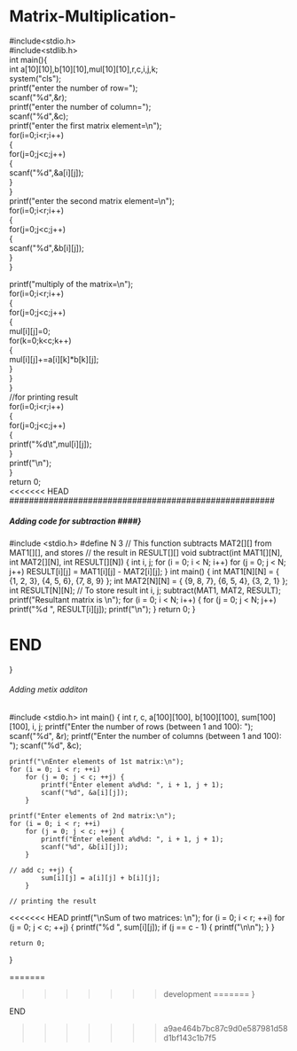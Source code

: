 
# Matrix-Multiplication-
#include<stdio.h>    
#include<stdlib.h>  
int main(){  
int a[10][10],b[10][10],mul[10][10],r,c,i,j,k;    
system("cls");  
printf("enter the number of row=");    
scanf("%d",&r);    
printf("enter the number of column=");    
scanf("%d",&c);    
printf("enter the first matrix element=\n");    
for(i=0;i<r;i++)    
{    
for(j=0;j<c;j++)    
{    
scanf("%d",&a[i][j]);    
}    
}    
printf("enter the second matrix element=\n");    
for(i=0;i<r;i++)    
{    
for(j=0;j<c;j++)    
{    
scanf("%d",&b[i][j]);    
}    
}    
    
printf("multiply of the matrix=\n");    
for(i=0;i<r;i++)    
{    
for(j=0;j<c;j++)    
{    
mul[i][j]=0;    
for(k=0;k<c;k++)    
{    
mul[i][j]+=a[i][k]*b[k][j];    
}    
}    
}    
//for printing result    
for(i=0;i<r;i++)    
{    
for(j=0;j<c;j++)    
{    
printf("%d\t",mul[i][j]);    
}    
printf("\n");    
}    
return 0;  
<<<<<<< HEAD
######################################################

##### Adding code for subtraction ####}
#include <stdio.h>
#define N 3
// This function subtracts MAT2[][] from MAT1[][], and stores
// the result in RESULT[][]
void subtract(int MAT1[][N], int MAT2[][N], int RESULT[][N]) {
   int i, j;
   for (i = 0; i < N; i++)
   for (j = 0; j < N; j++)
   RESULT[i][j] = MAT1[i][j] - MAT2[i][j];
}
int main() {
   int MAT1[N][N] = { {1, 2, 3},
      {4, 5, 6},
      {7, 8, 9}
      };
   int MAT2[N][N] = { {9, 8, 7},
      {6, 5, 4},
      {3, 2, 1}
   };
   int RESULT[N][N]; // To store result
   int i, j;
   subtract(MAT1, MAT2, RESULT);
   printf("Resultant matrix is \n");
   for (i = 0; i < N; i++) {
      for (j = 0; j < N; j++)
      printf("%d ", RESULT[i][j]);
      printf("\n");
   }
   return 0;
}

END  
=======
}

###### Adding metix additon #########

#include <stdio.h>
int main() {
    int r, c, a[100][100], b[100][100], sum[100][100], i, j;
    printf("Enter the number of rows (between 1 and 100): ");
    scanf("%d", &r);
    printf("Enter the number of columns (between 1 and 100): ");
    scanf("%d", &c);

    printf("\nEnter elements of 1st matrix:\n");
    for (i = 0; i < r; ++i)
        for (j = 0; j < c; ++j) {
            printf("Enter element a%d%d: ", i + 1, j + 1);
            scanf("%d", &a[i][j]);
        }

    printf("Enter elements of 2nd matrix:\n");
    for (i = 0; i < r; ++i)
        for (j = 0; j < c; ++j) {
            printf("Enter element a%d%d: ", i + 1, j + 1);
            scanf("%d", &b[i][j]);
        }

    // add c; ++j) {
            sum[i][j] = a[i][j] + b[i][j];
        }

    // printing the result
<<<<<<< HEAD
    printf("\nSum of two matrices: \n");
    for (i = 0; i < r; ++i)
        for (j = 0; j < c; ++j) {
            printf("%d   ", sum[i][j]);
            if (j == c - 1) {
                printf("\n\n");
            }
        }

    return 0;
}


=======
>>>>>>> development
=======
} 

END
>>>>>>> a9ae464b7bc87c9d0e587981d58d1bf143c1b7f5
